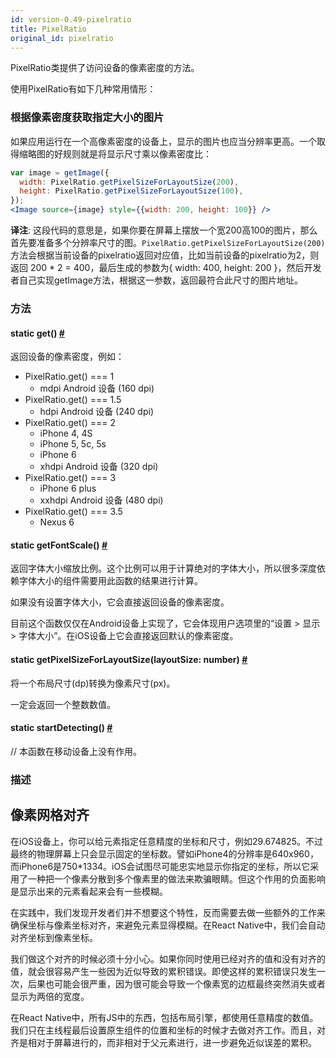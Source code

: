 ```yaml
---
id: version-0.49-pixelratio
title: PixelRatio
original_id: pixelratio
---
```


PixelRatio类提供了访问设备的像素密度的方法。

使用PixelRatio有如下几种常用情形：

### 根据像素密度获取指定大小的图片

如果应用运行在一个高像素密度的设备上，显示的图片也应当分辨率更高。一个取得缩略图的好规则就是将显示尺寸乘以像素密度比：

```jsx
var image = getImage({
  width: PixelRatio.getPixelSizeForLayoutSize(200),
  height: PixelRatio.getPixelSizeForLayoutSize(100),
});
<Image source={image} style={{width: 200, height: 100}} />
```
__译注__: 这段代码的意思是，如果你要在屏幕上摆放一个宽200高100的图片，那么首先要准备多个分辨率尺寸的图。`PixelRatio.getPixelSizeForLayoutSize(200)`方法会根据当前设备的pixelratio返回对应值，比如当前设备的pixelratio为2，则返回 200 * 2 = 400，最后生成的参数为{ width: 400, height: 200 }，然后开发者自己实现getImage方法，根据这一参数，返回最符合此尺寸的图片地址。

### 方法

<div class="props">
    <div class="prop">
        <h4 class="propTitle"><a class="anchor" name="get"></a><span class="propType">static </span>get<span class="propType">()</span> <a class="hash-link" href="#get">#</a></h4>
        <div>
            <p>返回设备的像素密度，例如：</p>
            <ul>
                <li>PixelRatio.get() === 1<ul><li>mdpi Android 设备 (160 dpi)</li></ul></li>
                <li>PixelRatio.get() === 1.5<ul><li>hdpi Android 设备 (240 dpi)</li></ul></li>
                <li>PixelRatio.get() === 2<ul><li>iPhone 4, 4S</li><li>iPhone 5, 5c, 5s</li><li>iPhone 6</li><li>xhdpi Android 设备 (320 dpi)</li></ul></li>
                <li>PixelRatio.get() === 3<ul><li>iPhone 6 plus</li><li>xxhdpi Android 设备 (480 dpi)</li></ul></li>
                <li>PixelRatio.get() === 3.5<ul><li>Nexus 6</li></ul></li>
            </ul>
        </div>
    </div>
    <div class="prop">
        <h4 class="propTitle"><a class="anchor" name="getfontscale"></a><span class="propType">static </span>getFontScale<span class="propType">()</span> <a class="hash-link" href="#getfontscale">#</a></h4>
        <div>
            <p>返回字体大小缩放比例。这个比例可以用于计算绝对的字体大小，所以很多深度依赖字体大小的组件需要用此函数的结果进行计算。</p>
            <p>如果没有设置字体大小，它会直接返回设备的像素密度。</p>
            <p>目前这个函数仅仅在Android设备上实现了，它会体现用户选项里的“设置 &gt; 显示 &gt; 字体大小”。在iOS设备上它会直接返回默认的像素密度。</p>
        </div>
    </div>
    <div class="prop">
        <h4 class="propTitle"><a class="anchor" name="getpixelsizeforlayoutsize"></a><span class="propType">static </span>getPixelSizeForLayoutSize<span class="propType">(layoutSize: number)</span> <a class="hash-link" href="#getpixelsizeforlayoutsize">#</a></h4>
        <div>
            <p>将一个布局尺寸(dp)转换为像素尺寸(px)。</p>
            <p>一定会返回一个整数数值。</p>
        </div>
    </div>
    <div class="prop">
        <h4 class="propTitle"><a class="anchor" name="startdetecting"></a><span class="propType">static </span>startDetecting<span class="propType">()</span> <a class="hash-link" href="#startdetecting">#</a></h4>
        <div>
            <p>// 本函数在移动设备上没有作用。</p>
        </div>
    </div>
</div>

### 描述

## 像素网格对齐

在iOS设备上，你可以给元素指定任意精度的坐标和尺寸，例如29.674825。不过最终的物理屏幕上只会显示固定的坐标数。譬如iPhone4的分辨率是640x960，而iPhone6是750*1334。iOS会试图尽可能忠实地显示你指定的坐标，所以它采用了一种把一个像素分散到多个像素里的做法来欺骗眼睛。但这个作用的负面影响是显示出来的元素看起来会有一些模糊。

在实践中，我们发现开发者们并不想要这个特性，反而需要去做一些额外的工作来确保坐标与像素坐标对齐，来避免元素显得模糊。在React Native中，我们会自动对齐坐标到像素坐标。

我们做这个对齐的时候必须十分小心。如果你同时使用已经对齐的值和没有对齐的值，就会很容易产生一些因为近似导致的累积错误。即使这样的累积错误只发生一次，后果也可能会很严重，因为很可能会导致一个像素宽的边框最终突然消失或者显示为两倍的宽度。

在React Native中，所有JS中的东西，包括布局引擎，都使用任意精度的数值。我们只在主线程最后设置原生组件的位置和坐标的时候才去做对齐工作。而且，对齐是相对于屏幕进行的，而非相对于父元素进行，进一步避免近似误差的累积。
